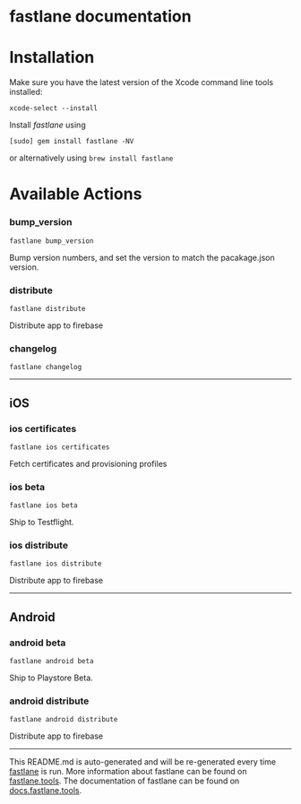 fastlane documentation
================
# Installation

Make sure you have the latest version of the Xcode command line tools installed:

```
xcode-select --install
```

Install _fastlane_ using
```
[sudo] gem install fastlane -NV
```
or alternatively using `brew install fastlane`

# Available Actions
### bump_version
```
fastlane bump_version
```
Bump version numbers, and set the version to match the pacakage.json version.
### distribute
```
fastlane distribute
```
Distribute app to firebase
### changelog
```
fastlane changelog
```


----

## iOS
### ios certificates
```
fastlane ios certificates
```
Fetch certificates and provisioning profiles
### ios beta
```
fastlane ios beta
```
Ship to Testflight.
### ios distribute
```
fastlane ios distribute
```
Distribute app to firebase

----

## Android
### android beta
```
fastlane android beta
```
Ship to Playstore Beta.
### android distribute
```
fastlane android distribute
```
Distribute app to firebase

----

This README.md is auto-generated and will be re-generated every time [fastlane](https://fastlane.tools) is run.
More information about fastlane can be found on [fastlane.tools](https://fastlane.tools).
The documentation of fastlane can be found on [docs.fastlane.tools](https://docs.fastlane.tools).
